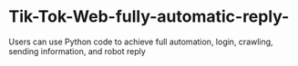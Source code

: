 # Tik-Tok-Web-fully-automatic-reply-
Users can use Python code to achieve full automation, login, crawling, sending information, and robot reply
